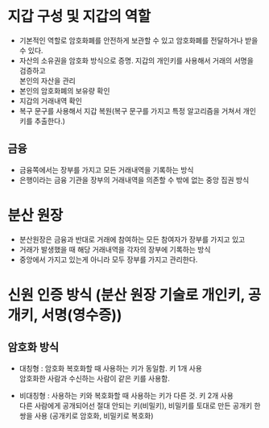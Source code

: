 # 지갑 구성 및 지갑의 역할

- 기본적인 역할로 암호화폐를 안전하게 보관할 수  있고 암호화폐를 전달하거나 받을 수 있다.
- 자산의 소유권을 암호화 방식으로 증명. 지갑의 개인키를 사용해서 거래의 서명을 검증하고<br>
본인의 자산을 관리
- 본인의 암호화폐의 보유량 확인
- 지갑의 거래내역 확인
- 복구 문구를 사용해서 지갑 복원(복구 문구를 가지고 특정 알고리즘을 거쳐서 개인키를 추출한다.)

## 금융

- 금융쪽에서는 장부를 가지고 모든 거래내역을 기록하는 방식
- 은행이라는 금융 기관을 장부의 거래내역을 의존할 수 밖에 없는 중앙 집권 방식

# 분산 원장

- 분산원장은 금융과 반대로 거래에 참여하는 모든 참여자가 장부를 가지고 있고
- 거래가 발생했을 때 해당 거래내역을 각자의 장부에 기록하는 방식
- 중앙에서 가지고 있는게 아니라 모두 장부를 가지고 관리한다.

# 신원 인증 방식 (분산 원장 기술로 개인키, 공개키, 서명(영수증))

## 암호화 방식

- 대칭형 : 암호화 복호화할 때 사용하는 키가 동일함. 키 1개 사용<br>
암호화한 사람과 수신하는 사람이 같은 키를 사용함.

- 비대칭형 : 사용하는 키와 복호화할 때 사용하는 키가 다른 것. 키 2개 사용<br>
다른 사람에게 공개되어선 절대 안되는 키(비밀키), 비밀키를 토대로 만든 공개키 한 쌍을 사용
(공개키로 암호화, 비밀키로 복호화)

